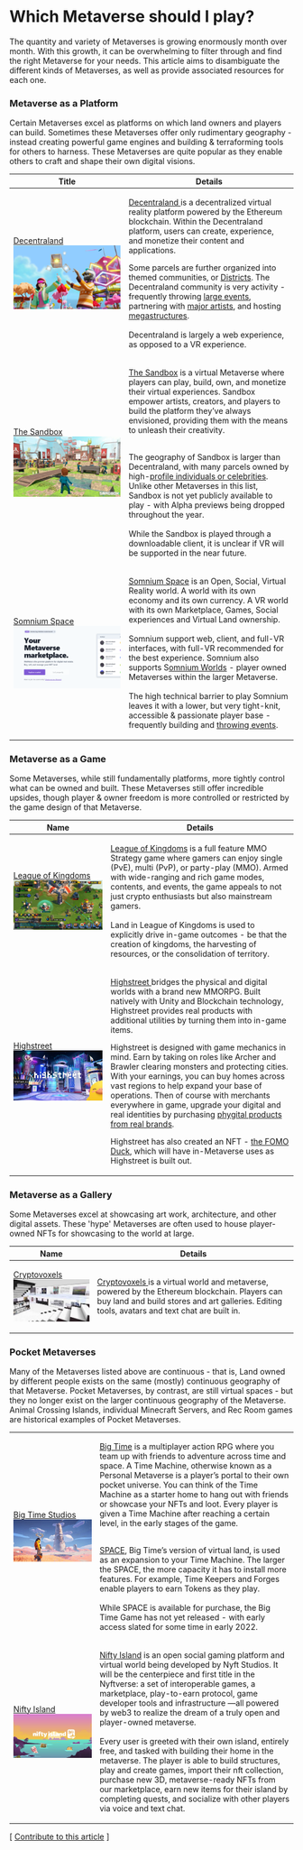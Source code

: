# Which Metaverse should I play?

The quantity and variety of Metaverses is growing enormously month over month. With this growth, it can be overwhelming to filter through and find the right Metaverse for your needs. This article aims to disambiguate the different kinds of Metaverses, as well as provide associated resources for each one.

### Metaverse as a Platform

Certain Metaverses excel as platforms on which land owners and players can build. Sometimes these Metaverses offer only rudimentary geography - instead creating powerful game engines and building & terraforming tools for others to harness. These Metaverses are quite popular as they enable others to craft and shape their own digital visions.&#x20;

| Title                                                                                                                         | Details                                                                                                                                                                                                                                                                                                                                                                                                                                                                                                                                                                                                                                                                                                                                                                                                                                      |
| ----------------------------------------------------------------------------------------------------------------------------- | -------------------------------------------------------------------------------------------------------------------------------------------------------------------------------------------------------------------------------------------------------------------------------------------------------------------------------------------------------------------------------------------------------------------------------------------------------------------------------------------------------------------------------------------------------------------------------------------------------------------------------------------------------------------------------------------------------------------------------------------------------------------------------------------------------------------------------------------- |
| <p><a href="https://docenrtaland.com">Decentraland</a><br><img src="../../.gitbook/assets/image.png" alt=""><br></p>          | <p><a href="https://docenrtaland.com">Decentraland </a>is a decentralized virtual reality platform powered by the Ethereum blockchain. Within the Decentraland platform, users can create, experience, and monetize their content and applications.</p><p></p><p>Some parcels are further organized into themed communities, or <a href="https://docs.decentraland.org/decentraland/glossary/#district">Districts</a>. The Decentraland community is very activity - frequently throwing <a href="https://events.decentraland.org">large events</a>, partnering with <a href="https://events.decentraland.org/event/?id=746bb7dd-4044-45bd-b87a-b93fcf9ea379">major artists</a>, and hosting <a href="https://nye.wemeta.world">megastructures</a>. <br><br>Decentraland is largely a web experience, as opposed to a VR experience.<br></p> |
| <p><a href="https://www.sandbox.game/en/">The Sandbox</a><br><img src="../../.gitbook/assets/image (3) (1).png" alt=""></p>   | <p><a href="https://www.sandbox.game/en/">The Sandbox</a> is a virtual Metaverse where players can play, build, own, and monetize their virtual experiences. Sandbox empower artists, creators, and players to build the platform they’ve always envisioned, providing them with the means to unleash their creativity.</p><p><br>The geography of Sandbox is larger than Decentraland, with many parcels owned by high-<a href="https://fortune.com/2021/12/09/snoop-dogg-rapper-metaverse-snoopverse/">profile individuals or celebrities</a>. Unlike other Metaverses in this list, Sandbox is not yet publicly available to play - with Alpha previews being dropped throughout the year.<br><br>While the Sandbox is played through a downloadable client, it is unclear if VR will be supported in the near future. <br></p>           |
| <p><a href="https://somniumspace.com">Somnium Space</a><br><img src="../../.gitbook/assets/image (9) (1).png" alt=""><br></p> | <p><a href="https://somniumspace.com">Somnium Space</a> is an Open, Social, Virtual Reality world. A world with its own economy and its own currency. A VR world with its own Marketplace, Games, Social experiences and Virtual Land ownership.<br><br>Somnium support web, client, and full-VR interfaces, with full-VR recommended for the best experience. Somnium also supports S<a href="https://somniumspace.medium.com/announcing-somnium-worlds-somnium-web-blockchain-avatars-slo-details-prices-81ec741e2d3a">omnium Worlds</a> - player owned Metaverses within the larger Metaverse. <br><br>The high technical barrier to play Somnium leaves it with a lower, but very tight-knit, accessible &#x26; passionate player base - frequently building and <a href="https://somniumspace.com/events">throwing events</a>. <br></p> |



### Metaverse as a Game

Some Metaverses, while still fundamentally platforms, more tightly control what can be owned and built. These Metaverses still offer incredible upsides, though player & owner freedom is more controlled or restricted by the game design of that Metaverse.



| Name                                                                                                                                | Details                                                                                                                                                                                                                                                                                                                                                                                                                                                                                                                                                                                                                                                                                                                                                                                                                                                                                                                                      |
| ----------------------------------------------------------------------------------------------------------------------------------- | -------------------------------------------------------------------------------------------------------------------------------------------------------------------------------------------------------------------------------------------------------------------------------------------------------------------------------------------------------------------------------------------------------------------------------------------------------------------------------------------------------------------------------------------------------------------------------------------------------------------------------------------------------------------------------------------------------------------------------------------------------------------------------------------------------------------------------------------------------------------------------------------------------------------------------------------- |
| <p><a href="https://www.leagueofkingdoms.com">League of Kingdoms</a><br><img src="../../.gitbook/assets/image (11).png" alt=""></p> | <p><a href="https://www.leagueofkingdoms.com/lok">League of Kingdoms</a> is a full feature MMO Strategy game where gamers can enjoy single (PvE), multi (PvP), or party-play (MMO). Armed with wide-ranging and rich game modes, contents, and events, the game appeals to not just crypto enthusiasts but also mainstream gamers.<br><br>Land in League of Kingdoms is used to explicitly drive in-game outcomes - be that the creation of kingdoms, the harvesting of resources, or the consolidation of territory. <br></p>                                                                                                                                                                                                                                                                                                                                                                                                               |
| <p><a href="https://www.highstreet.market">Highstreet</a><br><img src="../../.gitbook/assets/image (12).png" alt=""></p>            | <p><a href="https://www.highstreet.market">Highstreet </a>bridges the physical and digital worlds with a brand new MMORPG. Built natively with Unity and Blockchain technology, Highstreet provides real products with additional utilities by turning them into in-game items.</p><p></p><p>Highstreet is designed with game mechanics in mind. Earn by taking on roles like Archer and Brawler clearing monsters and protecting cities. With your earnings, you can buy homes across vast regions to help expand your base of operations. Then of course with merchants everywhere in game, upgrade your digital and real identities by purchasing <a href="https://www.highstreet.market/collectibles">phygital products from real brands</a>.</p><p></p><p>Highstreet has also created an NFT - <a href="https://www.foreverfomoducksquad.com">the FOMO Duck</a>, which will have in-Metaverse uses as Highstreet is built out. <br></p> |



### Metaverse as a Gallery

Some Metaverses excel at showcasing art work, architecture, and other digital assets. These 'hype' Metaverses are often used to house player-owned NFTs for showcasing to the world at large.&#x20;

| Name                                                                                                                     | Details                                                                                                                                                                                                                        |
| ------------------------------------------------------------------------------------------------------------------------ | ------------------------------------------------------------------------------------------------------------------------------------------------------------------------------------------------------------------------------ |
| <p><a href="https://www.cryptovoxels.com">Cryptovoxels</a><br><img src="../../.gitbook/assets/image (3).png" alt=""></p> | [Cryptovoxels ](https://www.cryptovoxels.com)is a virtual world and metaverse, powered by the Ethereum blockchain. Players can buy land and build stores and art galleries. Editing tools, avatars and text chat are built in. |



### Pocket Metaverses

Many of the Metaverses listed above are continuous - that is, Land owned by different people exists on the same (mostly) continuous geography of that Metaverse. Pocket Metaverses, by contrast, are still virtual spaces - but they no longer exist on the larger continuous geography of the Metaverse. Animal Crossing Islands, individual Minecraft Servers, and Rec Room games are historical examples of Pocket Metaverses.

|                                                                                                                         |                                                                                                                                                                                                                                                                                                                                                                                                                                                                                                                                                                                                                                                                                                                                                                                                                                                                                                                                                                                              |
| ----------------------------------------------------------------------------------------------------------------------- | -------------------------------------------------------------------------------------------------------------------------------------------------------------------------------------------------------------------------------------------------------------------------------------------------------------------------------------------------------------------------------------------------------------------------------------------------------------------------------------------------------------------------------------------------------------------------------------------------------------------------------------------------------------------------------------------------------------------------------------------------------------------------------------------------------------------------------------------------------------------------------------------------------------------------------------------------------------------------------------------- |
| <p><a href="https://bigtime.gg">Big Time Studios</a><br><img src="../../.gitbook/assets/image (4).png" alt=""></p>      | <p><a href="https://bigtime.gg">Big Time</a> is a multiplayer action RPG where you team up with friends to adventure across time and space. A Time Machine, otherwise known as a Personal Metaverse is a player’s portal to their own pocket universe. You can think of the Time Machine as a starter home to hang out with friends or showcase your NFTs and loot. Every player is given a Time Machine after reaching a certain level, in the early stages of the game.</p><p><br><a href="https://medium.com/playbigtime/big-time-space-rarity-utility-explained-331c8de2905">SPACE</a>, Big Time’s version of virtual land, is used as an expansion to your Time Machine. The larger the SPACE, the more capacity it has to install more features. For example, Time Keepers and Forges enable players to earn Tokens as they play.<br><br>While SPACE is available for purchase, the Big Time Game has not yet released - with early access slated for some time in early 2022.<br></p> |
| <p><a href="https://www.niftyisland.com">Nifty Island</a><br><img src="../../.gitbook/assets/image (5).png" alt=""></p> | <p><a href="https://www.niftyisland.com">Nifty Island</a> is an open social gaming platform and virtual world being developed by Nyft Studios. It will be the centerpiece and first title in the Nyftverse: a set of interoperable games, a marketplace, play-to-earn protocol, game developer tools and infrastructure —all powered by web3 to realize the dream of a truly open and player-owned metaverse.<br><br>Every user is greeted with their own island, entirely free, and tasked with building their home in the metaverse. The player is able to build structures, play and create games, import their nft collection, purchase new 3D, metaverse-ready NFTs from our marketplace, earn new items for their island by completing quests, and socialize with other players via voice and text chat.</p><p></p>                                                                                                                                                                    |



\[ [Contribute to this article](https://github.com/the-metaverse/public-wiki) ]
